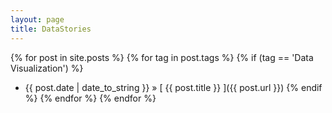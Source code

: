 ```yaml
---
layout: page
title: DataStories
---
```



{% for post in site.posts %}
	{% for tag in post.tags %}
		{% if (tag == 'Data Visualization') %}
* {{ post.date | date_to_string }} &raquo; [ {{ post.title }} ]({{ post.url }})
		{% endif %}
	{% endfor %}
{% endfor %}

